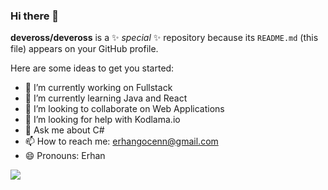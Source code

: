 ### Hi there 👋


**deveross/deveross** is a ✨ _special_ ✨ repository because its `README.md` (this file) appears on your GitHub profile.

Here are some ideas to get you started:

- 🔭 I’m currently working on Fullstack
- 🌱 I’m currently learning Java and React
- 👯 I’m looking to collaborate on Web Applications
- 🤔 I’m looking for help with Kodlama.io
- 💬 Ask me about C#
- 📫 How to reach me: erhangocenn@gmail.com
- 😄 Pronouns: Erhan


<img src="https://github-readme-stats.vercel.app/api?username=deveross&&show_icons=true&title_color=ffffff&icon_color=bb2acf&text_color=daf7dc&bg_color=151515">

